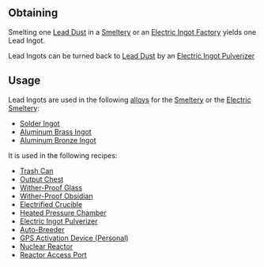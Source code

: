 
## Obtaining

Smelting one [Lead Dust](https://github.com/Slimefun/Slimefun4/wiki/Lead-Dust) in a [Smeltery](https://github.com/Slimefun/Slimefun4/wiki/Smeltery) or an [Electric Ingot Factory](https://github.com/Slimefun/Slimefun4/wiki/Electric-Ingot-Factory) yields one Lead Ingot.<br>

Lead Ingots can be turned back to [Lead Dust](https://github.com/Slimefun/Slimefun4/wiki/Lead-Dust) by an [Electric Ingot Pulverizer](https://github.com/Slimefun/Slimefun4/wiki/Electric-Ingot-Pulverizer)

## Usage

Lead Ingots are used in the following [alloys](https://github.com/Slimefun/Slimefun4/wiki/Ingots#Alloys) for the [Smeltery](https://github.com/Slimefun/Slimefun4/wiki/Smeltery) or the [Electric Smeltery](https://github.com/Slimefun/Slimefun4/wiki/Electric-Smeltery):

* [Solder Ingot](https://github.com/Slimefun/Slimefun4/wiki/Solder-Ingot)
* [Aluminum Brass Ingot](https://github.com/Slimefun/Slimefun4/wiki/Aluminum-Brass-Ingot)
* [Aluminum Bronze Ingot](https://github.com/Slimefun/Slimefun4/wiki/Aluminum-Bronze-Ingot)

It is used in the following recipes:

* [Trash Can](https://github.com/Slimefun/Slimefun4/wiki/Trash-Can)
* [Output Chest](https://github.com/Slimefun/Slimefun4/wiki/Output-Chest)
* [Wither-Proof Glass](https://github.com/Slimefun/Slimefun4/wiki/Wither-Proof-Blocks)
* [Wither-Proof Obsidian](https://github.com/Slimefun/Slimefun4/wiki/Wither-Proof-Blocks)
* [Electrified Crucible](https://github.com/Slimefun/Slimefun4/wiki/Electrified-Crucible)
* [Heated Pressure Chamber](https://github.com/Slimefun/Slimefun4/wiki/Heated-Pressure-Chamber)
* [Electric Ingot Pulverizer](https://github.com/Slimefun/Slimefun4/wiki/Electric-Ingot-Pulverizer)
* [Auto-Breeder](https://github.com/Slimefun/Slimefun4/wiki/Auto-Breeder)
* [GPS Activation Device (Personal)](https://github.com/Slimefun/Slimefun4/wiki/GPS-Activation-Device)
* [Nuclear Reactor](https://github.com/Slimefun/Slimefun4/wiki/Reactors)
* [Reactor Access Port](https://github.com/Slimefun/Slimefun4/wiki/Reactors)
